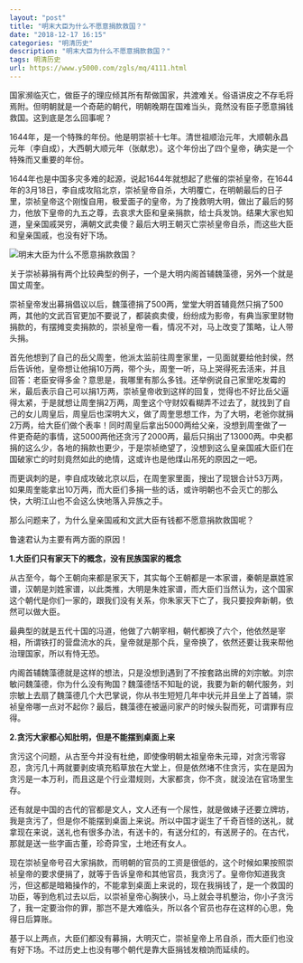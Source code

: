 ```yaml
---
layout: "post"
title: "明末大臣为什么不愿意捐款救国？"
date: "2018-12-17 16:15"
categories: "明清历史"
description: "明末大臣为什么不愿意捐款救国？"
tags: 明清历史
url: https://www.y5000.com/zgls/mq/4111.html
---
```






国家濒临灭亡，做臣子的理应倾其所有帮做国家，共渡难关。俗语讲皮之不存毛将焉附。但明朝就是一个奇葩的朝代，明朝晚期在国难当头，竟然没有臣子愿意捐钱救国。这到底是怎么回事呢？

1644年，是一个特殊的年份。他是明崇祯十七年。清世祖顺治元年，大顺朝永昌元年（李自成），大西朝大顺元年（张献忠）。这个年份出了四个皇帝，确实是一个特殊而又重要的年份。

1644年也是中国多灾多难的起源，说起1644年就想起了悲催的崇祯皇帝，在1644年的3月18日，李自成攻陷北京，崇祯皇帝自杀，大明覆亡，在明朝最后的日子里，崇祯皇帝这个刚愎自用，极爱面子的皇帝，为了挽救明大明，做出了最后的努力，他放下皇帝的九五之尊，去哀求大臣和皇亲捐款，给士兵发饷。结果大家也知道，皇亲国戚哭穷，满朝文武卖傻？最后大明王朝灭亡崇祯皇帝自杀，而这些大臣和皇亲国戚，也没有好下场。

![明末大臣为什么不愿意捐款救国？](/uploads/allimg/161028/6-16102Q4102C42.JPG)

关于崇祯募捐有两个比较典型的例子，一个是大明内阁首辅魏藻德，另外一个就是国丈周奎。

崇祯皇帝发出募捐倡议以后，魏藻德捐了500两，堂堂大明首辅竟然只捐了500两，其他的文武百官更加不要说了，都装疯卖傻，纷纷成为影帝，有典当家里财物捐款的，有摆摊变卖捐款的，崇祯皇帝一看，情况不对，马上改变了策略，让人带头捐。

首先他想到了自己的岳父周奎，他派太监前往周奎家里，一见面就要给他封侯，然后告诉他，皇帝想让他捐10万两，带个头，周奎一听，马上哭得死去活来，并且回答：老臣安得多金？意思是，我哪里有那么多钱。还举例说自己家里吃发霉的米，最后表示自己可以捐1万两，崇祯皇帝收到这样的回复，觉得也不好比岳父逼得太紧，于是就想让周奎捐2万两，周奎这个守财奴看糊弄不过去了，就找到了自己的女儿周皇后，周皇后也深明大义，做了周奎思想工作，为了大明，老爸你就捐2万两，给大臣们做个表率！同时周皇后拿出5000两给父亲，没想到周奎做了一件更奇葩的事情，这5000两他还贪污了2000两，最后只捐出了13000两。中央都捐的这么少，各地的捐款也更少，于是崇祯绝望了，没想到这么皇亲国戚大臣们在国破家亡的时刻竟然如此的绝情，这或许也是他煤山吊死的原因之一吧。

而更讽刺的是，李自成攻破北京以后，在周奎家里面，搜出了现银合计53万两，如果周奎能拿出10万两，而大臣们多捐一些的话，或许明朝也不会灭亡的那么快，大明江山也不会这么快地落入异族之手。

那么问题来了，为什么皇亲国戚和文武大臣有钱都不愿意捐款救国呢？

鲁速君认为主要有两方面的原因！

**1.大臣们只有家天下的概念，没有民族国家的概念**

从古至今，每个王朝向来都是家天下，其实每个王朝都是一本家谱，秦朝是嬴姓家谱，汉朝是刘姓家谱，以此类推，大明是朱姓家谱，而大臣们当然认为，这个国家这个朝代是你们一家的，跟我们没有关系，你朱家天下亡了，我只要投奔新朝，依然可以做大臣。

最典型的就是五代十国的冯道，他做了六朝宰相，朝代都换了六个，他依然是宰相，所谓铁打的营盘流水的兵，皇帝就是那个兵，皇帝换了，依然还要让我来帮他治理国家，所以有恃无恐。

内阁首辅魏藻德就是这样的想法，只是没想到遇到了不按套路出牌的刘宗敏。刘宗敏问魏藻德，你为什么没有殉国？魏藻德恬不知耻的说，我要为新的朝代服务，刘宗敏上去扇了魏藻德几个大巴掌说，你从书生短短几年中状元并且坐上了首辅，崇祯皇帝哪一点对不起你？最后，魏藻德在被逼问家产的时候头裂而死，可谓罪有应得。

**2.贪污大家都心知肚明，但是不能摆到桌面上来**

贪污这个问题，从古至今并没有杜绝，即使像明朝太祖皇帝朱元璋，对贪污零容忍，贪污几十两就要剥皮填充稻草放在大堂上，但是依然堵不住贪污，实在是因为贪污是一本万利，而且这是个行业潜规则，大家都贪，你不贪，就没法在官场里生存。

还有就是中国的古代的官都是文人，文人还有一个尿性，就是做婊子还要立牌坊，我是贪污了，但是你不能摆到桌面上来说。所以中国才诞生了千奇百怪的送礼，就拿现在来说，送礼也有很多办法，有送卡的，有送分红的，有送房子的。在古代，那就是送一些字画古董，珍奇异宝，土地还有女人。

现在崇祯皇帝号召大家捐款，而明朝的官员的工资是很低的，这个时候如果按照崇祯皇帝的要求便捐了，就等于告诉皇帝和其他官员，我贪污了。皇帝你知道我贪污，但这都是暗箱操作的，不能拿到桌面上来说的，现在我捐钱了，是一个救国的功臣，等到危机过去以后，以崇祯皇帝心胸狭小，马上就会寻机整治，你小子贪污了，我一定要治你的罪，那岂不是大难临头，所以各个官员也存在这样的心思，免得日后算账。

基于以上两点，大臣们都没有募捐，大明灭亡，崇祯皇帝上吊自杀，而大臣们也没有好下场。不过历史上也没有哪个朝代是靠大臣捐钱发粮饷而延续的。
